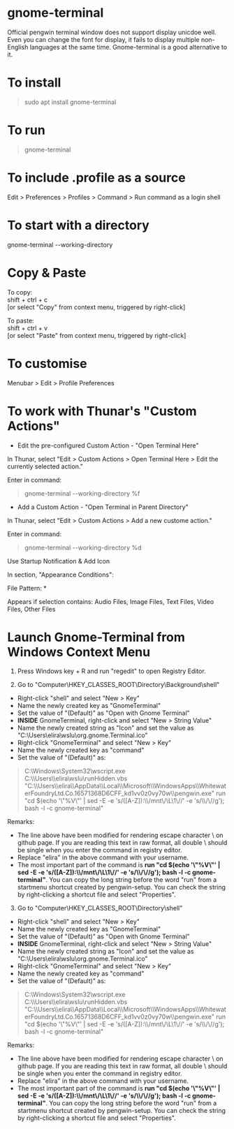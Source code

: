 # gnome-terminal

Official pengwin terminal window does not support display unicdoe well.  Even you can change the font for display, it fails to display multiple non-English languages at the same time.  Gnome-terminal is a good alternative to it.

# To install

> sudo apt install gnome-terminal

# To run

> gnome-terminal

# To include .profile as a source

Edit > Preferences > Profiles > Command > Run command as a login shell

# To start with a directory
gnome-terminal --working-directory

# Copy & Paste

To copy:<br>
shift + ctrl + c<br>
[or select "Copy" from context menu, triggered by right-click]

To paste:<br>
shift + ctrl + v<br>
[or select "Paste" from context menu, triggered by right-click]

# To customise

Menubar > Edit > Profile Preferences

# To work with Thunar's "Custom Actions"

* Edit the pre-configured Custom Action - "Open Terminal Here"

In Thunar, select "Edit > Custom Actions > Open Terminal Here > Edit the currently selected action."

Enter in command:

> gnome-terminal --working-directory %f

* Add a Custom Action - "Open Terminal in Parent Directory"

In Thunar, select "Edit > Custom Actions > Add a new custome action."

Enter in command:

> gnome-terminal --working-directory %d

Use Startup Notification & Add Icon

In section, "Appearance Conditions":

File Pattern: *

Appears if selection contains: Audio Files, Image Files, Text Files, Video Files, Other Files

# Launch Gnome-Terminal from Windows Context Menu

1) Press Windows key + R and run "regedit" to open Registry Editor.

2) Go to "Computer\HKEY_CLASSES_ROOT\Directory\Background\shell\"

* Right-click "shell" and select "New > Key"
* Name the newly created key as "GnomeTerminal"
* Set the value of "(Default)" as "Open with Gnome Terminal"
* <b>INSIDE</b> GnomeTerminal, right-click and select "New > String Value"
* Name the newly created string as "Icon" and set the value as "C:\Users\elira\wslu\org.gnome.Terminal.ico"
* Right-click "GnomeTerminal" and select "New > Key"
* Name the newly created key as "command"
* Set the value of "(Default)" as:<br>
> C:\\Windows\\System32\\wscript.exe C:\\\\Users\\\\elira\\wslu\\runHidden.vbs "C:\\\\Users\\\\elira\\\\AppData\\\\Local\\\\Microsoft\\\\WindowsApps\\\\WhitewaterFoundryLtd.Co.16571368D6CFF_kd1vv0z0vy70w\\\\pengwin.exe" run "cd $(echo '\\"%V\\"' | sed -E -e 's/([A-Z]):\\\\/mnt\\/\\L\\1\\//' -e 's/\\\\/\\//g');  bash -l -c gnome-terminal"

Remarks: 
* The line above have been modified for rendering escape character \ on github page.  If you are reading this text in raw format, all double \ should be single when you enter the command in registry editor.
* Replace "elira" in the above command with your username.
* The most important part of the command is <b>run "cd $(echo '\\"%V\\"' | sed -E -e 's/([A-Z]):\\\\/mnt\\/\\L\\1\\//' -e 's/\\\\/\\//g');  bash -l -c gnome-terminal"</b>. You can copy the long string before the word "run" from a startmenu shortcut created by pengwin-setup. You can check the string by right-clicking a shortcut file and select "Properties".

3) Go to "Computer\HKEY_CLASSES_ROOT\Directory\shell"

* Right-click "shell" and select "New > Key"
* Name the newly created key as "GnomeTerminal"
* Set the value of "(Default)" as "Open with Gnome Terminal"
* <b>INSIDE</b> GnomeTerminal, right-click and select "New > String Value"
* Name the newly created string as "Icon" and set the value as "C:\Users\elira\wslu\org.gnome.Terminal.ico"
* Right-click "GnomeTerminal" and select "New > Key"
* Name the newly created key as "command"
* Set the value of "(Default)" as:<br>
> C:\\Windows\\System32\\wscript.exe C:\\\\Users\\\\elira\\wslu\\runHidden.vbs "C:\\\\Users\\\\elira\\\\AppData\\\\Local\\\\Microsoft\\\\WindowsApps\\\\WhitewaterFoundryLtd.Co.16571368D6CFF_kd1vv0z0vy70w\\\\pengwin.exe" run "cd $(echo '\\"%V\\"' | sed -E -e 's/([A-Z]):\\\\/mnt\\/\\L\\1\\//' -e 's/\\\\/\\//g');  bash -l -c gnome-terminal"

Remarks: 
* The line above have been modified for rendering escape character \ on github page.  If you are reading this text in raw format, all double \ should be single when you enter the command in registry editor.
* Replace "elira" in the above command with your username.
* The most important part of the command is <b>run "cd $(echo '\\"%V\\"' | sed -E -e 's/([A-Z]):\\\\/mnt\\/\\L\\1\\//' -e 's/\\\\/\\//g');  bash -l -c gnome-terminal"</b>. You can copy the long string before the word "run" from a startmenu shortcut created by pengwin-setup. You can check the string by right-clicking a shortcut file and select "Properties".
